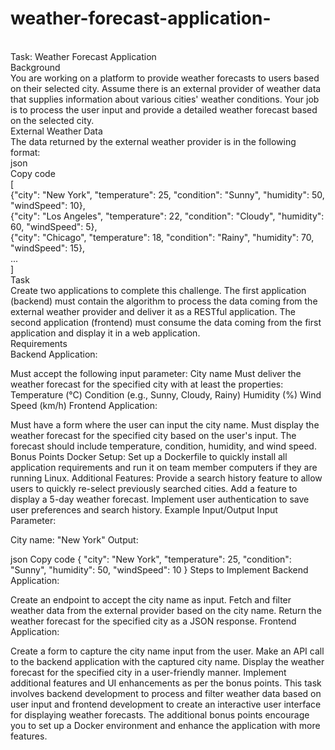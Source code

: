 # weather-forecast-application-
<br/>
Task: Weather Forecast Application<br/>
Background<br/>
You are working on a platform to provide weather forecasts to users based on their selected city. Assume there is an external provider of weather data that supplies information about various cities' weather conditions. Your job is to process the user input and provide a detailed weather forecast based on the selected city.
<br/>
External Weather Data<br/>
The data returned by the external weather provider is in the following format:
<br/>
json<br/>
Copy code<br/>
[<br/>
  {"city": "New York", "temperature": 25, "condition": "Sunny", "humidity": 50, "windSpeed": 10},<br/>
  {"city": "Los Angeles", "temperature": 22, "condition": "Cloudy", "humidity": 60, "windSpeed": 5},<br/>
  {"city": "Chicago", "temperature": 18, "condition": "Rainy", "humidity": 70, "windSpeed": 15},<br/>
  ...<br/>
]<br/>
Task<br/>
Create two applications to complete this challenge. The first application (backend) must contain the algorithm to process the data coming from the external weather provider and deliver it as a RESTful application. The second application (frontend) must consume the data coming from the first application and display it in a web application.
<br/>
Requirements<br/>
Backend Application:<br/>

Must accept the following input parameter:
City name
Must deliver the weather forecast for the specified city with at least the properties:
Temperature (°C)
Condition (e.g., Sunny, Cloudy, Rainy)
Humidity (%)
Wind Speed (km/h)
Frontend Application:

Must have a form where the user can input the city name.
Must display the weather forecast for the specified city based on the user's input.
The forecast should include temperature, condition, humidity, and wind speed.
Bonus Points
Docker Setup: Set up a Dockerfile to quickly install all application requirements and run it on team member computers if they are running Linux.
Additional Features:
Provide a search history feature to allow users to quickly re-select previously searched cities.
Add a feature to display a 5-day weather forecast.
Implement user authentication to save user preferences and search history.
Example Input/Output
Input Parameter:

City name: "New York"
Output:

json
Copy code
{
  "city": "New York",
  "temperature": 25,
  "condition": "Sunny",
  "humidity": 50,
  "windSpeed": 10
}
Steps to Implement
Backend Application:

Create an endpoint to accept the city name as input.
Fetch and filter weather data from the external provider based on the city name.
Return the weather forecast for the specified city as a JSON response.
Frontend Application:

Create a form to capture the city name input from the user.
Make an API call to the backend application with the captured city name.
Display the weather forecast for the specified city in a user-friendly manner.
Implement additional features and UI enhancements as per the bonus points.
This task involves backend development to process and filter weather data based on user input and frontend development to create an interactive user interface for displaying weather forecasts. The additional bonus points encourage you to set up a Docker environment and enhance the application with more features.
